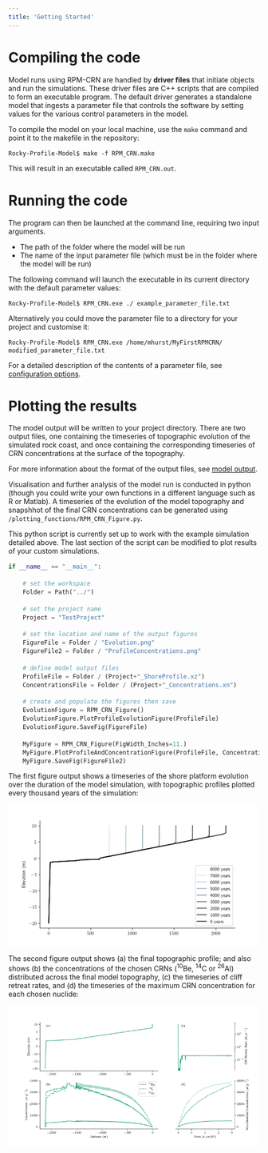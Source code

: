 ```yaml
---
title: 'Getting Started'
---
```


Compiling the code
===

Model runs using RPM-CRN are handled by **driver files** that initiate objects and run the simulations. These driver files are C++ scripts that are compiled to form an executable program. The default driver generates a standalone model that ingests a parameter file that controls the software by setting values for the various control parameters in the model.

To compile the model on your local machine, use the `make` command and point it to the makefile in the repository:
```
Rocky-Profile-Model$ make -f RPM_CRN.make
```
This will result in an executable called `RPM_CRN.out`. 

Running the code
===

The program can then be launched at the command line, requiring two input arguments.
* The path of the folder where the model will be run
* The name of the input parameter file (which must be in the folder where the model will be run)

The following command will launch the executable in its current directory with the default parameter values:
```
Rocky-Profile-Model$ RPM_CRN.exe ./ example_parameter_file.txt
```
Alternatively you could move the parameter file to a directory for your project and customise it:
```
Rocky-Profile-Model$ RPM_CRN.exe /home/mhurst/MyFirstRPMCRN/ modified_parameter_file.txt
```
For a detailed description of the contents of a parameter file, see [configuration options](configuration-options.md).

Plotting the results
===

The model output will be written to your project directory. There are two output files, one containing the timeseries of topographic evolution of the simulated rock coast, and once containing the corresponding timeseries of CRN concentrations at the surface of the topography.

For more information about the format of the output files, see [model output](model-output.md).

Visualisation and further analysis of the model run is conducted in python (though you could write your own functions in a different language such as R or Matlab). A timeseries of the evolution of the model topography and snapshhot of the final CRN concentrations can be generated using `/plotting_functions/RPM_CRN_Figure.py`.

This python script is currently set up to work with the example simulation detailed above. The last section of the script can be modified to plot results of your custom simulations.

```python
if __name__ == "__main__":
    
    # set the workspace
    Folder = Path("../")
    
    # set the project name
    Project = "TestProject"
    
    # set the location and name of the output figures
    FigureFile = Folder / "Evolution.png"
    FigureFile2 = Folder / "ProfileConcentrations.png"
    
    # define model output files
    ProfileFile = Folder / (Project+"_ShoreProfile.xz")
    ConcentrationsFile = Folder / (Project+"_Concentrations.xn")
    
    # create and populate the figures then save
    EvolutionFigure = RPM_CRN_Figure()
    EvolutionFigure.PlotProfileEvolutionFigure(ProfileFile)
    EvolutionFigure.SaveFig(FigureFile)
    
    MyFigure = RPM_CRN_Figure(FigWidth_Inches=11.)
    MyFigure.PlotProfileAndConcentrationFigure(ProfileFile, ConcentrationsFile, Label="test", Legend=True)
    MyFigure.SaveFig(FigureFile2)
```

The first figure output shows a timeseries of the shore platform evolution over the duration of the model simulation, with topographic profiles plotted every thousand years of the simulation:

![Evolution](img/Evolution.png "Evolution")

The second figure output shows (a) the final topographic profile; and also shows (b) the concentrations of the chosen CRNs (<sup>10</sup>Be, <sup>14</sup>C or <sup>26</sup>Al) distributed across the final model topography, (c) the timeseries of cliff retreat rates, and (d) the timeseries of the maximum CRN concentration for each chosen nuclide:

![Profile and Concentrations](img/ProfileConcentrations.png "Profile and Concentrations")